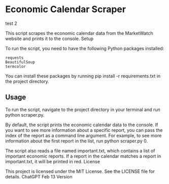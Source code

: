 # Economic Calendar Scraper

test 2

This script scrapes the economic calendar data from the MarketWatch website and prints it to the console.
Setup

To run the script, you need to have the following Python packages installed:

    requests
    BeautifulSoup
    termcolor

You can install these packages by running pip install -r requirements.txt in the project directory.
## Usage

To run the script, navigate to the project directory in your terminal and run python scraper.py.

By default, the script prints the economic calendar data to the console. If you want to see more information about a specific report, you can pass the index of the report as a command line argument. For example, to see more information about the first report in the list, run python scraper.py 0.

The script also reads a file named important.txt, which contains a list of important economic reports. If a report in the calendar matches a report in important.txt, it will be printed in red.
License

This project is licensed under the MIT License. See the LICENSE file for details.
ChatGPT Feb 13 Version
